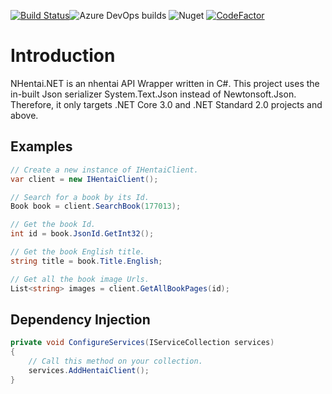 [![Build Status](https://dev.azure.com/matthewtrip2/NHentai.NET/_apis/build/status/Hamsterland.NHentai.NET?branchName=master)](https://dev.azure.com/matthewtrip2/NHentai.NET/_build/latest?definitionId=7&branchName=master)![Azure DevOps builds](https://img.shields.io/azure-devops/build/matthewtrip2/215bb1cb-51d8-4d7d-bfec-6a7df238efc9/7?style=flat-square)
![Nuget](https://img.shields.io/nuget/v/NHentai.NET?style=flat-square)   [![CodeFactor](https://www.codefactor.io/repository/github/hamsterland/nhentai.net/badge)](https://www.codefactor.io/repository/github/hamsterland/nhentai.net)

# Introduction
NHentai.NET is an nhentai API Wrapper written in C#. This project uses the in-built Json serializer System.Text.Json instead of Newtonsoft.Json. Therefore, it only targets .NET Core 3.0 and .NET Standard 2.0 projects and above. 

## Examples
```cs
// Create a new instance of IHentaiClient.
var client = new IHentaiClient();

// Search for a book by its Id.
Book book = client.SearchBook(177013);

// Get the book Id. 
int id = book.JsonId.GetInt32();

// Get the book English title.
string title = book.Title.English;

// Get all the book image Urls.
List<string> images = client.GetAllBookPages(id);
```

## Dependency Injection
```cs
private void ConfigureServices(IServiceCollection services)
{
    // Call this method on your collection.
    services.AddHentaiClient();
}
```